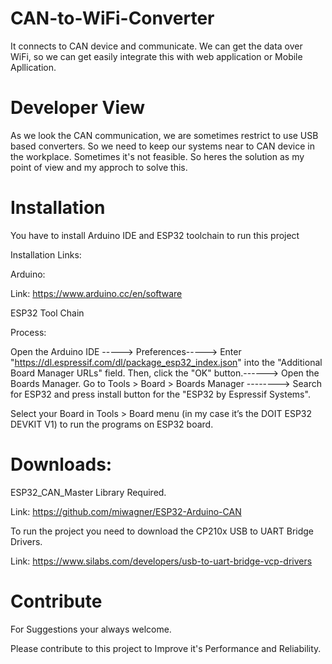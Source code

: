 # CAN-to-WiFi-Converter

It connects to CAN device and communicate. We can get the data over WiFi, so we can get easily integrate this with web application or Mobile Apllication.

# Developer View

As we look the CAN communication, we are sometimes restrict to use USB based converters. So we need to keep our systems near to CAN device in the workplace. Sometimes it's not feasible. So heres the solution as my point of view and my approch to solve this.

# Installation

You have to install Arduino IDE and ESP32 toolchain to run this project

Installation Links:

Arduino:

Link: https://www.arduino.cc/en/software

ESP32 Tool Chain

Process:

Open the Arduino IDE -----> Preferences-----> Enter "https://dl.espressif.com/dl/package_esp32_index.json" into the "Additional Board Manager URLs" field. Then, click the "OK" button.------> Open the Boards Manager. Go to Tools > Board > Boards Manager --------> Search for ESP32 and press install button for the "ESP32 by Espressif Systems".

Select your Board in Tools > Board menu (in my case it’s the DOIT ESP32 DEVKIT V1) to run the programs on ESP32 board.

# Downloads:
ESP32_CAN_Master Library Required.

Link: https://github.com/miwagner/ESP32-Arduino-CAN

To run the project you need to download the CP210x USB to UART Bridge Drivers.

Link: https://www.silabs.com/developers/usb-to-uart-bridge-vcp-drivers

# Contribute

For Suggestions your always welcome.

Please contribute to this project to Improve it's Performance and Reliability.

